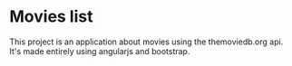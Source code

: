 # Movies list

This project is an application about movies using the themoviedb.org api. It's made entirely using angularjs and bootstrap.
